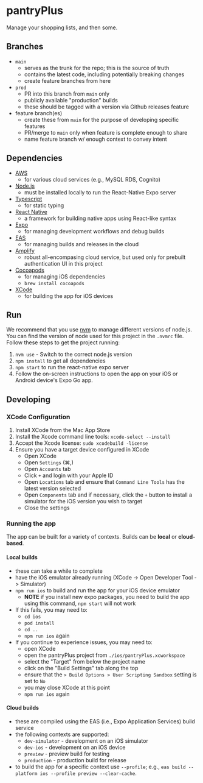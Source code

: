 # pantryPlus

Manage your shopping lists, and then some.

## Branches
* `main`
    - serves as the trunk for the repo; this is the source of truth
    - contains the latest code, including potentially breaking changes
    - create feature branches from here
* `prod`
    - PR into this branch from `main` only
    - publicly available "production" builds
    - these should be tagged with a version via Github releases feature
* feature branch(es)
    - create these from `main` for the purpose of developing specific features
    - PR/merge to `main` only when feature is complete enough to share
    - name feature branch w/ enough context to convey intent

## Dependencies
* [AWS](https://aws.amazon.com/)
    - for various cloud services (e.g., MySQL RDS, Cognito)
* [Node.js](https://nodejs.org/)
    - must be installed locally to run the React-Native Expo server
* [Typescript](https://www.typescriptlang.org/)
    - for static typing
* [React Native](https://reactnative.dev/)
    - a framework for building native apps using React-like syntax
* [Expo](https://expo.dev/)
    - for managing development workflows and debug builds
* [EAS](https://expo.dev/accounts/askewsoft/projects/pantryplus)
    - for managing builds and releases in the cloud
* [Amplify](https://docs.amplify.aws/start/getting-started/setup/q/integration/react-native/)
    - robust all-encompasing cloud service, but used only for prebuilt authentication UI in this project
* [Cocoapods](https://cocoapods.org/)
    - for managing iOS dependencies
    - `brew install cocoapods`
* [XCode](https://developer.apple.com/xcode/)
    - for building the app for iOS devices

## Run
We recommend that you use [nvm](https://nvm.sh) to manage different versions of node.js.
You can find the version of node used for this project in the `.nvmrc` file.
Follow these steps to get the project running:

1. `nvm use` - Switch to the correct node.js version
1. `npm install` to get all dependencies
1. `npm start` to run the react-native expo server
1. Follow the on-screen instructions to open the app on your iOS or Android device's Expo Go app.

## Developing
### XCode Configuration
1. Install XCode from the Mac App Store
1. Install the Xcode command line tools: `xcode-select --install`
1. Accept the Xcode license: `sudo xcodebuild -license`
1. Ensure you have a target device configured in XCode
    - Open XCode
    - Open `Settings` (⌘,)
    - Open `Accounts` tab
    - Click `+` and login with your Apple ID
    - Open `Locations` tab and ensure that `Command Line Tools` has the latest version selected
    - Open `Components` tab and if necessary, click the `+` button to install a simulator for the iOS version you wish to target
    - Close the settings

### Running the app
The app can be built for a variety of contexts. Builds can be **local** or **cloud-based**.

#### Local builds
- these can take a while to complete
- have the iOS emulator already running (XCode -> Open Developer Tool -> Simulator)
- `npm run ios` to build and run the app for your iOS device emulator
    - **NOTE** if you install new expo packages, you need to build the app using this command, `npm start` will not work
- If this fails, you may need to:
    - `cd ios`
    - `pod install`
    - `cd ..`
    - `npm run ios` again
- If you continue to experience issues, you may need to:
    - open XCode
    - open the pantryPlus project from `./ios/pantryPlus.xcworkspace`
    - select the "Target" from below the project name
    - click on the "Build Settings" tab along the top
    - ensure that the `> Build Options > User Scripting Sandbox` setting is set to `No`
    - you may close XCode at this point
    - `npm run ios` again

#### Cloud builds
- these are compiled using the EAS (i.e., Expo Application Services) build service
- the following contexts are supported:
    - `dev-simulator` - development on an iOS simulator
    - `dev-ios` - development on an iOS device
    - `preview` - preview build for testing
    - `production` - production build for release
- to build the app for a specific context use `--profile`; e.g., `eas build --platform ios --profile preview --clear-cache`.
